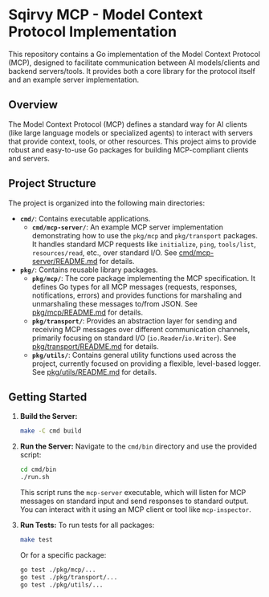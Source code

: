 # Sqirvy MCP - Model Context Protocol Implementation

This repository contains a Go implementation of the Model Context Protocol (MCP), designed to facilitate communication between AI models/clients and backend servers/tools. It provides both a core library for the protocol itself and an example server implementation.

## Overview

The Model Context Protocol (MCP) defines a standard way for AI clients (like large language models or specialized agents) to interact with servers that provide context, tools, or other resources. This project aims to provide robust and easy-to-use Go packages for building MCP-compliant clients and servers.

## Project Structure

The project is organized into the following main directories:

*   **`cmd/`**: Contains executable applications.
    *   **`cmd/mcp-server/`**: An example MCP server implementation demonstrating how to use the `pkg/mcp` and `pkg/transport` packages. It handles standard MCP requests like `initialize`, `ping`, `tools/list`, `resources/read`, etc., over standard I/O. See [cmd/mcp-server/README.md](cmd/mcp-server/README.md) for details.
*   **`pkg/`**: Contains reusable library packages.
    *   **`pkg/mcp/`**: The core package implementing the MCP specification. It defines Go types for all MCP messages (requests, responses, notifications, errors) and provides functions for marshaling and unmarshaling these messages to/from JSON. See [pkg/mcp/README.md](pkg/mcp/README.md) for details.
    *   **`pkg/transport/`**: Provides an abstraction layer for sending and receiving MCP messages over different communication channels, primarily focusing on standard I/O (`io.Reader`/`io.Writer`). See [pkg/transport/README.md](pkg/transport/README.md) for details.
    *   **`pkg/utils/`**: Contains general utility functions used across the project, currently focused on providing a flexible, level-based logger. See [pkg/utils/README.md](pkg/utils/README.md) for details.

## Getting Started

1.  **Build the Server:**
    ```bash
    make -C cmd build
    ```
2.  **Run the Server:**
    Navigate to the `cmd/bin` directory and use the provided script:
    ```bash
    cd cmd/bin
    ./run.sh
    ```
    This script runs the `mcp-server` executable, which will listen for MCP messages on standard input and send responses to standard output. You can interact with it using an MCP client or tool like `mcp-inspector`.

3.  **Run Tests:**
    To run tests for all packages:
    ```bash
    make test
    ```
    Or for a specific package:
    ```bash
    go test ./pkg/mcp/...
    go test ./pkg/transport/...
    go test ./pkg/utils/...
    ```


